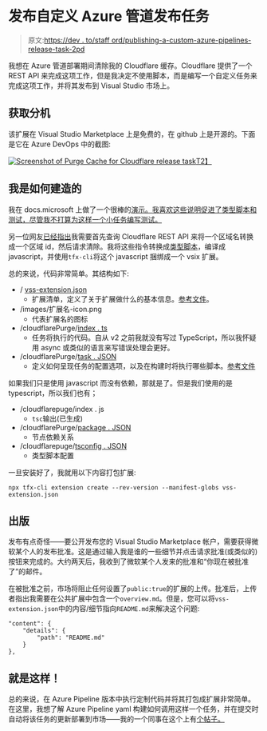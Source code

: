# 发布自定义 Azure 管道发布任务

> 原文:[https://dev . to/staff ord/publishing-a-custom-azure-pipelines-release-task-2pd](https://dev.to/staff0rd/publishing-a-custom-azure-pipelines-release-task-2pd)

我想在 Azure 管道部署期间清除我的 Cloudflare 缓存。Cloudflare 提供了一个 REST API 来完成这项工作，但是我决定不使用脚本，而是编写一个自定义任务来完成这项工作，并将其发布到 Visual Studio 市场上。

## [](#get-the-extension)获取分机

该扩展在 Visual Studio Marketplace 上是免费的，在 github 上是开源的。下面是它在 Azure DevOps 中的截图:

[![Screenshot of Purge Cache for Cloudflare release task](../Images/6dfd2409b63b219e6b6464a36a5f2b6d.png)T2】](https://res.cloudinary.com/practicaldev/image/fetch/s--qmP-tmB---/c_limit%2Cf_auto%2Cfl_progressive%2Cq_auto%2Cw_880/http://staffordwilliams.com/assets/purge-for-cloudflare.png)

## [](#how-i-built-it)我是如何建造的

我在 docs.microsoft 上做了一个很棒的[演示。我喜欢这些说明促进了类型脚本和测试，尽管我不打算为这样一个小任务编写测试。](https://docs.microsoft.com/en-us/azure/devops/extend/develop/add-build-task?view=azure-devops)

另一位网友[已经指出](https://www.david-tec.com/2018/06/clear-the-cloudflare-cache-as-part-of-a-release-in-visual-studio-team-services-vsts/)我需要首先查询 Cloudflare REST API 来将一个区域名转换成一个区域 id，然后请求清除。我将这些指令转换成[类型脚本](https://github.com/staff0rd/tfx-cloudflare-purge/blob/master/cloudflarePurge/index.ts)，编译成 javascript，并使用`tfx-cli`将这个 javascript 捆绑成一个 vsix 扩展。

总的来说，代码非常简单。其结构如下:

*   / [vss-extension.json](https://github.com/staff0rd/tfx-cloudflare-purge/blob/master/vss-extension.json)
    *   扩展清单，定义了关于扩展做什么的基本信息。[参考文件](https://docs.microsoft.com/en-us/azure/devops/extend/develop/manifest?view=azure-devops)。
*   /images/扩展名-icon.png
    *   代表扩展名的图标
*   /cloudflarePurge/[index . ts](https://github.com/staff0rd/tfx-cloudflare-purge/blob/master/cloudflarePurge/index.ts)
    *   任务将执行的代码。自从 v2 之前我就没有写过 TypeScript，所以我怀疑用 async 或类似的语言来写错误处理会更好。
*   /cloudflarePurge/[task . JSON](https://github.com/staff0rd/tfx-cloudflare-purge/blob/master/cloudflarePurge/task.json)
    *   定义如何呈现任务的配置选项，以及在构建时将执行哪些脚本。[参考文件](https://github.com/Microsoft/azure-pipelines-task-lib/blob/master/tasks.schema.json)

如果我们只是使用 javascript 而没有依赖，那就是了。但是我们使用的是 typescript，所以我们也有；

*   /cloudflarepuge/index . js
    *   `tsc`输出(已生成)
*   /cloudflarePurge/[package . JSON](https://github.com/staff0rd/tfx-cloudflare-purge/blob/master/cloudflarePurge/package.json)
    *   节点依赖关系
*   /cloudflarepuge/[tsconfig . JSON](https://github.com/staff0rd/tfx-cloudflare-purge/blob/master/cloudflarePurge/tsconfig.json)
    *   类型脚本配置

一旦安装好了，我就用以下内容打包扩展:

```
npx tfx-cli extension create --rev-version --manifest-globs vss-extension.json 
```

## [](#publishing)出版

发布有点奇怪——要公开发布您的 Visual Studio Marketplace 帐户，需要获得微软某个人的发布批准。这是通过输入我是谁的一些细节并点击请求批准(或类似的)按钮来完成的。大约两天后，我收到了微软某个人发来的批准和“你现在被批准了”的邮件。

在被批准之前，市场将阻止任何设置了`public:true`的扩展的上传。批准后，上传者指出我需要在公共扩展中包含一个`overview.md`。但是，您可以将`vss-extension.json`中的内容/细节指向`README.md`来解决这个问题:

```
"content": {
    "details": {
        "path": "README.md"
    } 
}, 
```

## [](#thats-it)就是这样！

总的来说，在 Azure Pipeline 版本中执行定制代码并将其打包成扩展非常简单。在这里，我想了解 Azure Pipeline yaml 构建如何调用这样一个任务，并在提交时自动将该任务的更新部署到市场——我的一个同事在这个上有[个帖子。](https://blog.raph.ws/2018/03/build-and-release-pipeline-for-your-own-custom-vsts-tasks/)